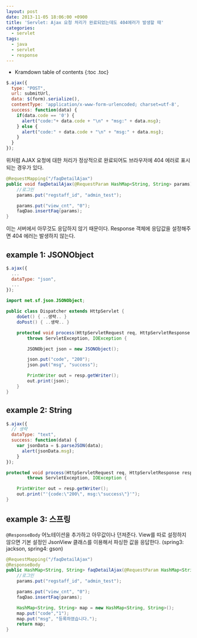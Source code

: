```yaml
---
layout: post
date: 2013-11-05 18:06:00 +0900
title: 'Servlet: Ajax 요청 처리가 완료되었는데도 404에러가 발생할 때'
categories:
  - servlet
tags:
  - java
  - servlet
  - response
---
```


* Kramdown table of contents
{:toc .toc}

```js
$.ajax({
  type: "POST",
  url: submitUrl,
  data: $(form).serialize(),
  contentType: 'application/x-www-form-urlencoded; charset=utf-8',
  success: function(data) {
    if(data.code == '0') {
      alert("code:"+ data.code + "\n" + "msg:" + data.msg);
    } else {
      alert("code:" + data.code + "\n" + "msg:" + data.msg);
    }
  }
});
```

위처럼 AJAX 요청에 대한 처리가 정상적으로 완료되어도 브라우저에 404 에러로 표시되는 경우가 있다.

```java
@RequestMapping("/faqDetailAjax")
public void faqDetailAjax(@RequestParam HashMap<String, String> params) {
    //로그인
    params.put("regstaff_id", "admin_test");

    params.put("view_cnt", "0");
    faqDao.insertFaq(params);
}
```

이는 서버에서 아무것도 응답하지 않기 때문이다. Response 객체에 응답값을 설정해주면 404 에러는 발생하지 않는다.

## example 1: JSONObject

```js
$.ajax({
  ...
  dataType: "json",
  ...
});
```

```java
import net.sf.json.JSONObject;

public class Dispatcher extends HttpServlet {
    doGet() { ..생략.. }
    doPost() { ..생략.. }

    protected void process(HttpServletRequest req, HttpServletResponse resp)
        throws ServletException, IOException {

        JSONObject json = new JSONObject();

        json.put("code", "200");
        json.put("msg", "success");

        PrintWriter out = resp.getWriter();
        out.print(json);
    }
}
```

## example 2: String

```js
$.ajax({
  // 생략
  dataType: "text",
  success: function(data) {
    var jsonData = $.parseJSON(data);
      alert(jsonData.msg);
    }
});
```

```java
protected void process(HttpServletRequest req, HttpServletResponse resp)
        throws ServletException, IOException {

    PrintWriter out = resp.getWriter();
    out.print("'{code:\"200\", msg:\"success\"}'");
}
```

## example 3: 스프링

`@ResponseBody` 어노테이션을 추가하고 아무값이나 던져준다. View를 따로 설정하지 않으면 기본 설정인 JsonView 클래스를 이용해서 파싱한 값을 응답한다. (spring3: jackson, spring4: gson)

```java
@RequestMapping("/faqDetailAjax")
@ResponseBody
public HashMap<String, String> faqDetailAjax(@RequestParam HashMap<String, String> params) {
    //로그인
    params.put("regstaff_id", "admin_test");

    params.put("view_cnt", "0");
    faqDao.insertFaq(params);

    HashMap<String, String> map = new HashMap<String, String>();
    map.put("code","1");
    map.put("msg", "등록하였습니다.");
    return map;
}
```
